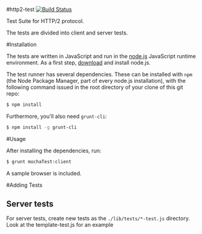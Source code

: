 #http2-test [![Build Status](https://travis-ci.org/http2/http2-test.png)](https://travis-ci.org/http2/http2-test)

Test Suite for HTTP/2 protocol.

The tests are divided into client and server tests. 

#Installation

The tests are written in JavaScript and run in the [node.js](http://nodejs.org/) JavaScript runtime
environment. As a first step, [download](http://nodejs.org/download/) and install node.js.

The test runner has several dependencies. These can be installed with `npm` (the Node Package
Manager, part of every node.js installation), with the following command issued in the root
directory of your clone of this git repo:

```bash
$ npm install
```

Furthermore, you'll also need `grunt-cli`:

```bash
$ npm install -g grunt-cli
```

#Usage

After installing the dependencies, run:

```bash
$ grunt mochaTest:client
```

A sample browser is included.

#Adding Tests

## Server tests
For server tests, create new tests as the `./lib/tests/*-test.js` directory. Look at the template-test.js for an example
